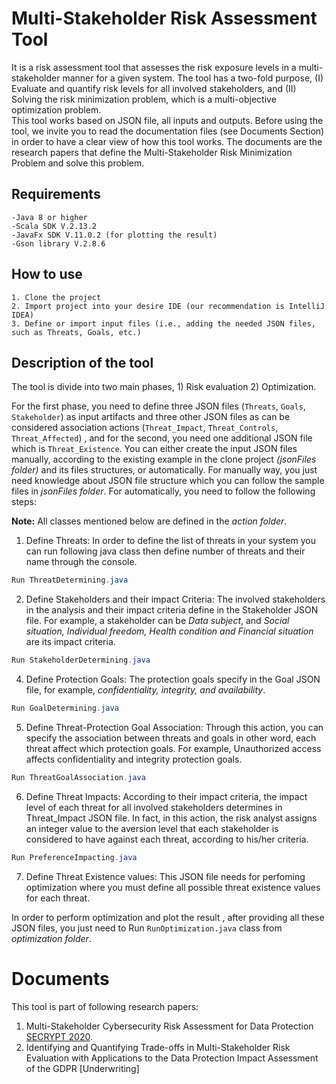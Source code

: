 # Multi-Stakeholder Risk Assessment Tool

It is a risk assessment tool that assesses the risk exposure levels in a multi-stakeholder manner for a given system. The tool has a two-fold purpose, (I) Evaluate and quantify risk levels for all involved stakeholders, and (II) Solving the risk minimization problem, which is a multi-objective optimization problem.  
This tool works based on JSON file, all inputs and outputs. Before using the tool, we invite you to read the documentation files (see Documents Section) in order to have a clear view of how this tool works. The documents are the research papers that define the Multi-Stakeholder Risk Minimization Problem and solve this problem.


## Requirements
```
-Java 8 or higher
-Scala SDK V.2.13.2
-JavaFx SDK V.11.0.2 (for plotting the result)
-Gson library V.2.8.6 
```
## How to use
```
1. Clone the project
2. Import project into your desire IDE (our recommendation is IntelliJ IDEA)
3. Define or import input files (i.e., adding the needed JSON files, such as Threats, Goals, etc.)
```
## Description of the tool
The tool is divide into two main phases, 1) Risk evaluation 2) Optimization.

For the first phase, you need to define three JSON files (`Threats`, `Goals`, `Stakeholder`) as input artifacts and three other JSON files as can be considered association actions (`Threat_Impact`, `Threat_Controls`, `Threat_Affected`) , and for the second, you need one additional JSON file which is `Threat_Existence`. 
You can either create the input JSON files manually, according to the existing example in the clone project *(jsonFiles folder)* and its files structures, or automatically. For manually way, you just need knowledge about JSON file structure which you can follow the sample files in *jsonFiles folder*. For automatically, you need to follow the following steps:

**Note:** All classes mentioned below are defined in the *action folder*.

1. Define Threats: In order to define the list of threats in your system you can run following java class then define number of threats and their name through the console. 

```Java
Run ThreatDetermining.java 
```
2. Define Stakeholders and their impact Criteria: The involved stakeholders in the analysis and their impact criteria define in the Stakeholder JSON file. For example, a stakeholder can be *Data subject*, and *Social situation, Individual freedom, Health condition and Financial situation* are its impact criteria.
```Java
Run StakeholderDetermining.java 
```
4. Define Protection Goals: The protection goals specify in the Goal JSON file, for example, *confidentiality, integrity, and availability*.
```Java
Run GoalDetermining.java 
```
5. Define Threat-Protection Goal Association: Through this action, you can specify the association between threats and goals in other word, each threat affect which protection goals. For example, Unauthorized access affects confidentiality and integrity protection goals.
```Java
Run ThreatGoalAssociation.java 
```
6. Define Threat Impacts: According to their impact criteria, the impact level of each threat for all involved stakeholders determines in Threat_Impact JSON file. In fact, in this action, the risk analyst assigns an integer value to the aversion level that each stakeholder is considered to have against each threat, according to his/her criteria.
```Java
Run PreferenceImpacting.java 
```
7. Define Threat Existence values: This JSON file needs for perfoming optimization where you must define all possible threat existence values for each threat.

In order to perform optimization and plot the result , after providing all these JSON files, you just need to Run `` RunOptimization.java `` class from *optimization folder*.


# Documents
This tool is part of following research papers:
1. Multi-Stakeholder Cybersecurity Risk Assessment for Data Protection [SECRYPT 2020](https://www.researchgate.net/profile/Majid_Mollaeefar2/publication/342887924_Multi-Stakeholder_Cybersecurity_Risk_Assessment_for_Data_Protection/links/5f0c0e5aa6fdcc4ca4662b8f/Multi-Stakeholder-Cybersecurity-Risk-Assessment-for-Data-Protection.pdf).
2. Identifying and Quantifying Trade-offs in Multi-Stakeholder Risk Evaluation with Applications to the Data Protection Impact Assessment of the GDPR [Underwriting]
